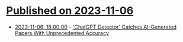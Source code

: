 # [Published on 2023-11-06](index.md)

* [2023-11-06, 18:00:00](https://science.slashdot.org/story/23/11/06/174249/chatgpt-detector-catches-ai-generated-papers-with-unprecedented-accuracy?utm_source=rss1.0mainlinkanon&utm_medium=feed) - ['ChatGPT Detector' Catches AI-Generated Papers With Unprecedented Accuracy](https://science.slashdot.org/story/23/11/06/174249/chatgpt-detector-catches-ai-generated-papers-with-unprecedented-accuracy?utm_source=rss1.0mainlinkanon&utm_medium=feed)

